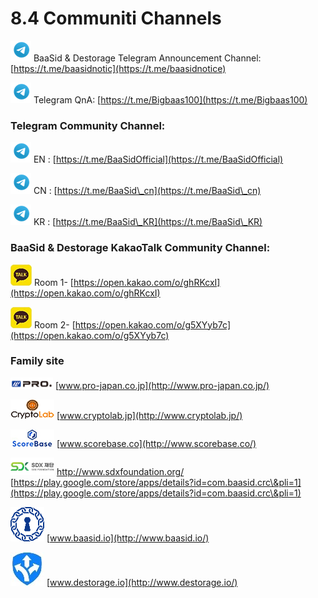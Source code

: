 # 8.4 Communiti Channels

![](../../.gitbook/assets/icon19.png) BaaSid & Destorage Telegram Announcement Channel: [https://t.me/baasidnotic](https://t.me/baasidnotice)

![](../../.gitbook/assets/icon19.png) Telegram QnA: [https://t.me/Bigbaas100](https://t.me/Bigbaas100)

### Telegram Community Channel:

![](../../.gitbook/assets/icon19.png) EN : [https://t.me/BaaSidOfficial](https://t.me/BaaSidOfficial)

![](../../.gitbook/assets/icon19.png) CN : [https://t.me/BaaSid\_cn](https://t.me/BaaSid\_cn)

![](../../.gitbook/assets/icon19.png) KR : [https://t.me/BaaSid\_KR](https://t.me/BaaSid\_KR)

### [&#xD;](https://t.me/baasidnotice)BaaSid & Destorage KakaoTalk Community Channel:

![](../../.gitbook/assets/icon20.jpg) Room 1- [https://open.kakao.com/o/ghRKcxI](https://open.kakao.com/o/ghRKcxI)

![](../../.gitbook/assets/icon20.jpg) Room 2- [https://open.kakao.com/o/g5XYyb7c](https://open.kakao.com/o/g5XYyb7c)

### Family site

![](../../.gitbook/assets/logo2.png)  [www.pro-japan.co.jp](http://www.pro-japan.co.jp/)

![](../../.gitbook/assets/logo3.png)  [www.cryptolab.jp](http://www.cryptolab.jp/)

![](../../.gitbook/assets/logo4.jpg)  [www.scorebase.co](http://www.scorebase.co/)

![](../../.gitbook/assets/logo5.png)  [http://www.sdxfoundation.org/
\
](http://www.sdxfoundation.org/)                  [https://play.google.com/store/apps/details?id=com.baasid.crc\&pli=1](https://play.google.com/store/apps/details?id=com.baasid.crc\&pli=1)

[
](https://play.google.com/store/apps/details?id=com.baasid.crc\&pli=1)      <img src="../../.gitbook/assets/logo6.png" alt="" data-size="line">      [www.baasid.io](http://www.baasid.io/)

&#x20;     <img src="../../.gitbook/assets/logo7.jpg" alt="" data-size="line">      [www.destorage.io](http://www.destorage.io/)



